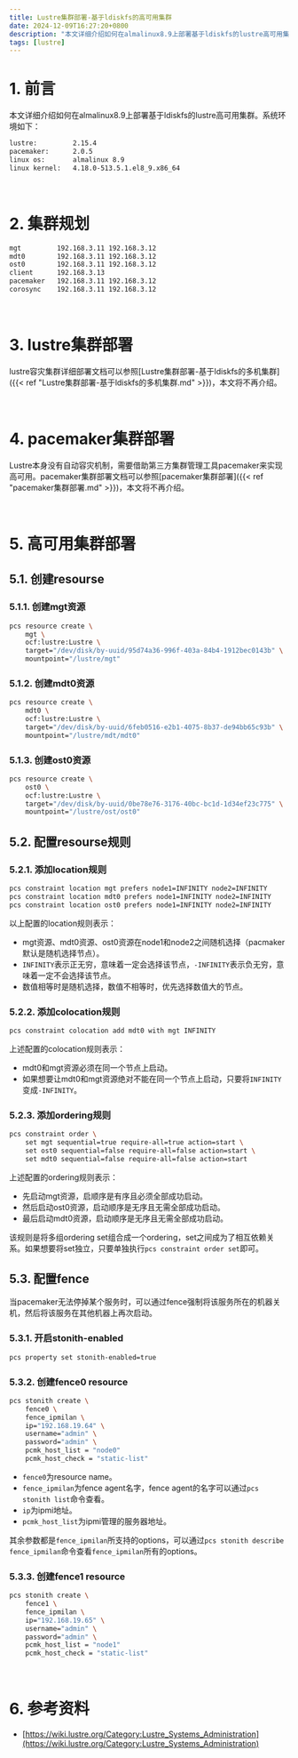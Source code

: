 ```yaml
---
title: Lustre集群部署-基于ldiskfs的高可用集群
date: 2024-12-09T16:27:20+0800
description: "本文详细介绍如何在almalinux8.9上部署基于ldiskfs的lustre高可用集群。"
tags: [lustre]
---
```


# 1. 前言
本文详细介绍如何在almalinux8.9上部署基于ldiskfs的lustre高可用集群。系统环境如下：
```bash
lustre:         2.15.4
pacemaker:      2.0.5
linux os:       almalinux 8.9
linux kernel:   4.18.0-513.5.1.el8_9.x86_64
```

&nbsp;
&nbsp;
# 2. 集群规划
```bash
mgt         192.168.3.11 192.168.3.12
mdt0        192.168.3.11 192.168.3.12
ost0        192.168.3.11 192.168.3.12
client      192.168.3.13
pacemaker   192.168.3.11 192.168.3.12
corosync    192.168.3.11 192.168.3.12
```

&nbsp;
&nbsp;
# 3. lustre集群部署
lustre容灾集群详细部署文档可以参照[Lustre集群部署-基于ldiskfs的多机集群]({{< ref "Lustre集群部署-基于ldiskfs的多机集群.md" >}})，本文将不再介绍。

&nbsp;
&nbsp;
# 4. pacemaker集群部署
Lustre本身没有自动容灾机制，需要借助第三方集群管理工具pacemaker来实现高可用。pacemaker集群部署文档可以参照[pacemaker集群部署]({{< ref "pacemaker集群部署.md" >}})，本文将不再介绍。

&nbsp;
&nbsp;
# 5. 高可用集群部署
## 5.1. 创建resourse
### 5.1.1. 创建mgt资源
```bash
pcs resource create \
    mgt \
    ocf:lustre:Lustre \
    target="/dev/disk/by-uuid/95d74a36-996f-403a-84b4-1912bec0143b" \
    mountpoint="/lustre/mgt"
```

### 5.1.2. 创建mdt0资源
```bash
pcs resource create \
    mdt0 \
    ocf:lustre:Lustre \
    target="/dev/disk/by-uuid/6feb0516-e2b1-4075-8b37-de94bb65c93b" \
    mountpoint="/lustre/mdt/mdt0"
```

### 5.1.3. 创建ost0资源
```bash
pcs resource create \
    ost0 \
    ocf:lustre:Lustre \
    target="/dev/disk/by-uuid/0be78e76-3176-40bc-bc1d-1d34ef23c775" \
    mountpoint="/lustre/ost/ost0"
```

## 5.2. 配置resourse规则
### 5.2.1. 添加location规则
```bash
pcs constraint location mgt prefers node1=INFINITY node2=INFINITY
pcs constraint location mdt0 prefers node1=INFINITY node2=INFINITY
pcs constraint location ost0 prefers node1=INFINITY node2=INFINITY
```
以上配置的location规则表示：
- mgt资源、mdt0资源、ost0资源在node1和node2之间随机选择（pacmaker默认是随机选择节点）。
- `INFINITY`表示正无穷，意味着一定会选择该节点，`-INFINITY`表示负无穷，意味着一定不会选择该节点。
- 数值相等时是随机选择，数值不相等时，优先选择数值大的节点。

### 5.2.2. 添加colocation规则
```bash
pcs constraint colocation add mdt0 with mgt INFINITY
```
上述配置的colocation规则表示：
- mdt0和mgt资源必须在同一个节点上启动。
- 如果想要让mdt0和mgt资源绝对不能在同一个节点上启动，只要将`INFINITY`变成`-INFINITY`。

### 5.2.3. 添加ordering规则
```bash
pcs constraint order \
    set mgt sequential=true require-all=true action=start \
    set ost0 sequential=false require-all=false action=start \
    set mdt0 sequential=false require-all=false action=start
```
上述配置的ordering规则表示：
- 先启动mgt资源，启顺序是有序且必须全部成功启动。
- 然后启动ost0资源，启动顺序是无序且无需全部成功启动。
- 最后启动mdt0资源，启动顺序是无序且无需全部成功启动。

该规则是将多组ordering set组合成一个ordering，set之间成为了相互依赖关系。如果想要将set独立，只要单独执行`pcs constraint order set`即可。

## 5.3. 配置fence
当pacemaker无法停掉某个服务时，可以通过fence强制将该服务所在的机器关机，然后将该服务在其他机器上再次启动。

### 5.3.1. 开启stonith-enabled
```bash
pcs property set stonith-enabled=true
```

### 5.3.2. 创建fence0 resource
```bash
pcs stonith create \
    fence0 \
    fence_ipmilan \
    ip="192.168.19.64" \
    username="admin" \
    password="admin" \
    pcmk_host_list = "node0"
    pcmk_host_check = "static-list"
```
- `fence0`为resource name。
- `fence_ipmilan`为fence agent名字，fence agent的名字可以通过`pcs stonith list`命令查看。
- `ip`为ipmi地址。
- `pcmk_host_list`为ipmi管理的服务器地址。

其余参数都是`fence_ipmilan`所支持的options，可以通过`pcs stonith describe fence_ipmilan`命令查看`fence_ipmilan`所有的options。

### 5.3.3. 创建fence1 resource
```bash
pcs stonith create \
    fence1 \
    fence_ipmilan \
    ip="192.168.19.65" \
    username="admin" \
    password="admin" \
    pcmk_host_list = "node1"
    pcmk_host_check = "static-list"
```

&nbsp;
&nbsp;
# 6. 参考资料
- [https://wiki.lustre.org/Category:Lustre_Systems_Administration](https://wiki.lustre.org/Category:Lustre_Systems_Administration)